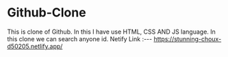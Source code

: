 # Github-Clone
This is clone of Github. In this I have use HTML, CSS AND JS language. In this clone we can search anyone id.
Netify Link :--- https://stunning-choux-d50205.netlify.app/
